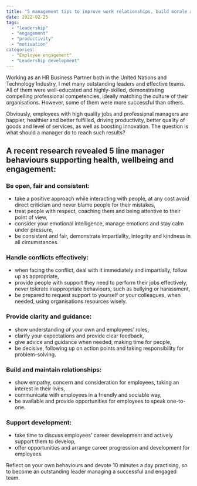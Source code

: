 ```yaml
---
title: "5 management tips to improve work relationships, build morale and increase productivity and retention"
date: 2022-02-25
tags:
  - "leadership"
  - "engagement"
  - "productivity"
  - "motivation'
categories:
  - "Employee engagement"
  - "Leadership development"
---
```


Working as an HR Business Partner both in the United Nations and Technology Industry, I met many outstanding leaders and effective teams. All of them were well-educated and highly-skilled, demonstrating compelling professional competencies, ideally matching the culture of their organisations. However, some of them were more successful than others. 

Obviously, employees with high quality jobs and professional managers are happier, healthier and better fulfilled, driving productivity, better quality of goods and level of services, as well as boosting innovation. The question is what should a manager do to reach such results? 

## A recent research revealed 5 line manager behaviours supporting health, wellbeing and engagement:

### Be open, fair and consistent:
* take a positive approach while interacting with people, at any cost avoid direct criticism and never blame people for their mistakes,
* treat people with respect, coaching them and being attentive to their point of view,
* consider your emotional intelligence, manage emotions and stay calm under pressure,
* be consistent and fair, demonstrate impartiality, integrity and kindness in all circumstances.

### Handle conflicts effectively:
* when facing the conflict, deal with it immediately and impartially, follow up as appropriate,
* provide people with support they need to perform their jobs effectively, never tolerate inappropriate behaviours, such  as bullying or harassment,
* be prepared to request support to yourself or your colleagues, when needed, using organisations resources wisely.
 
### Provide clarity and guidance:
* show understanding of your own and employees’ roles, 
* clarify your expectations and provide clear feedback, 
* give advice and guidance when needed, making time for people, 
* be decisive, following up on action points and taking responsibility for problem-solving.

### Build and maintain relationships:
* show empathy, concern and consideration for employees, taking an interest in their lives, 
* communicate with employees in a friendly and sociable way, 
* be available and provide opportunities for employees to speak one-to-one. 

### Support development:
* take time to discuss employees’ career development and actively support them to develop,
* offer opportunities and arrange career progression and development for employees.

Reflect on your own behaviours and devote 10 minutes a day practising, so to become an outstanding leader managing a successful and engaged team.

